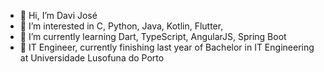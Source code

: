 - 👋 Hi, I’m Davi José
- 👀 I’m interested in C, Python, Java, Kotlin, Flutter, 
- 🌱 I’m currently learning Dart, TypeScript, AngularJS, Spring Boot
- 🎒 IT Engineer, currently finishing last year of Bachelor in IT Engineering  at Universidade Lusofuna do Porto

<!---
davifrjose/davifrjose is a ✨ special ✨ repository because its `README.md` (this file) appears on your GitHub profile.
You can click the Preview link to take a look at your changes.
--->
